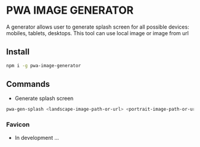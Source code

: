 # PWA IMAGE GENERATOR

A generator allows user to generate splash screen for all possible devices: mobiles, tablets, desktops.
This tool can use local image or image from url

## Install

```bash
npm i -g pwa-image-generator
```

## Commands

- Generate splash screen

```bash
pwa-gen-splash <landscape-image-path-or-url> <portrait-image-path-or-url>
```

### Favicon

- In development ...
